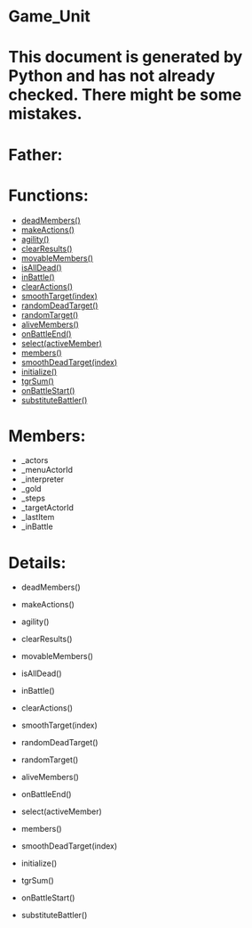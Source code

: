 Game_Unit
===

# This document is generated by Python and has not already checked. There might be some mistakes.

# Father:

# Functions:
* [deadMembers()](#deadMembers)
* [makeActions()](#makeActions)
* [agility()](#agility)
* [clearResults()](#clearResults)
* [movableMembers()](#movableMembers)
* [isAllDead()](#isAllDead)
* [inBattle()](#inBattle)
* [clearActions()](#clearActions)
* [smoothTarget(index)](#smoothTarget)
* [randomDeadTarget()](#randomDeadTarget)
* [randomTarget()](#randomTarget)
* [aliveMembers()](#aliveMembers)
* [onBattleEnd()](#onBattleEnd)
* [select(activeMember)](#select)
* [members()](#members)
* [smoothDeadTarget(index)](#smoothDeadTarget)
* [initialize()](#initialize)
* [tgrSum()](#tgrSum)
* [onBattleStart()](#onBattleStart)
* [substituteBattler()](#substituteBattler)

# Members:
* _actors
* _menuActorId
* _interpreter
* _gold
* _steps
* _targetActorId
* _lastItem
* _inBattle

# Details:
<p id=deadMembers></p>

* deadMembers()
	

<p id=makeActions></p>

* makeActions()
	

<p id=agility></p>

* agility()
	

<p id=clearResults></p>

* clearResults()
	

<p id=movableMembers></p>

* movableMembers()
	

<p id=isAllDead></p>

* isAllDead()
	

<p id=inBattle></p>

* inBattle()
	

<p id=clearActions></p>

* clearActions()
	

<p id=smoothTarget></p>

* smoothTarget(index)
	

<p id=randomDeadTarget></p>

* randomDeadTarget()
	

<p id=randomTarget></p>

* randomTarget()
	

<p id=aliveMembers></p>

* aliveMembers()
	

<p id=onBattleEnd></p>

* onBattleEnd()
	

<p id=select></p>

* select(activeMember)
	

<p id=members></p>

* members()
	

<p id=smoothDeadTarget></p>

* smoothDeadTarget(index)
	

<p id=initialize></p>

* initialize()
	

<p id=tgrSum></p>

* tgrSum()
	

<p id=onBattleStart></p>

* onBattleStart()
	

<p id=substituteBattler></p>

* substituteBattler()
	

